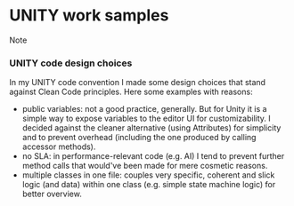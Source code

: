 # UNITY work samples

> [!NOTE]
> ### UNITY code design choices
> 
> In my UNITY code convention I made some design choices that stand against Clean Code principles. Here some examples with reasons:
> - public variables: not a good practice, generally. But for Unity it is a simple way to expose variables to the editor UI for customizability. I decided against the cleaner alternative (using Attributes) for simplicity and to prevent overhead (including the one produced by calling accessor methods).
> - no SLA: in performance-relevant code (e.g. AI) I tend to prevent further method calls that would've been made for mere cosmetic reasons.
> - multiple classes in one file: couples very specific, coherent and slick logic (and data) within one class (e.g. simple state machine logic) for better overview.